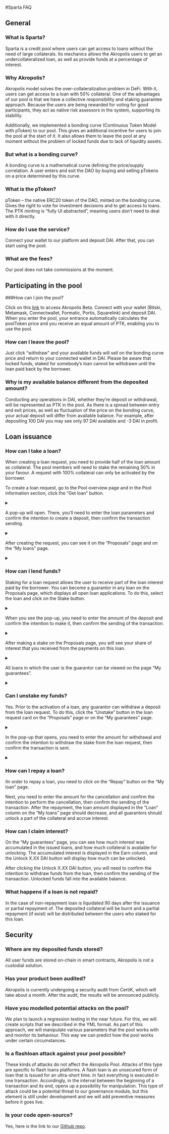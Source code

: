﻿#Sparta FAQ

## General

### What is Sparta?

Sparta is a credit pool where users can get access to loans without the need of large collaterals. Its mechanics allows the Akropolis users to get an undercollateralized loan, as well as provide funds at a percentage of interest.

### Why Akropolis?

Akropolis model solves the over-collateralization problem in DeFi. With it, users can get access to a loan with 50% collateral. One of the advantages of our pool is that we have a collective responsibility and staking guarantee approach. Because the users are being rewarded for voting for good participants, they act as native risk assessors in the system, supporting its stability.

Additionally, we implemented a bonding curve (Continuous Token Model with pToken) to our pool. This gives an additional incentive for users to join the pool at the start of it. It also  allows them to leave the pool at any moment without the problem of locked funds due to lack of liquidity assets.

### But what is a bonding curve?
A bonding curve is a mathematical curve defining the price/supply correlation. A user enters and exit the DAO by buying and selling pTokens on a price determined by this curve.

### What is the pToken?
pToken – the native ERC20 token of the DAO, minted on the bonding curve. Gives the right to vote for investment decisions and to get access to loans. The PTK minting is “fully UI abstracted”, meaning users don’t need to deal with it directly.

### How do I use the service?
Connect your wallet to our platform and deposit DAI. After that, you can start using the pool.

### What are the fees?
Our pool does not take commissions at the moment.

## Participating in the pool

###How can I join the pool?

Click on this [link](http://pool.akropolis.io) to access Akropolis Beta. Connect with your wallet (Bitski, Metamask, Connectwallet, Formatic, Portis, Squarelink) and deposit DAI. When you enter the pool, your entrance automatically calculates the poolToken price and you receive an equal amount of PTK, enabling you to use the pool.

### How can I leave the pool? 

Just click “withdraw” and your available funds will sell on the bonding curve price and return to your connected wallet in DAI. Please be aware that locked funds, staked for somebody’s loan cannot be withdrawn until the loan paid back by the borrower. 

### Why is my available balance different from the deposited amount?

Conducting any operations in DAI, whether they’re deposit or withdrawal, will be represented as PTK in the pool. As there is a spread between entry and exit prices, as well as fluctuation of the price on the bonding curve, your actual deposit will differ from available balance. For example, after depositing 100 DAI you may see only 97 DAI available and -3 DAI in profit.

## Loan issuance

### How can I take a loan?

When creating a loan request, you need to provide half of the loan amount as collateral. The pool members will need to stake the remaining 50% in your favour. A request with 100% collateral can only be activated by the borrower.

To create a loan request, go to the Pool overview page and in the Pool information section, click the “Get loan” button.

<details>
<summary></br></summary> 
<img src="/images/poolfaq/getcredit1.png" alt="drawing"/>
</details>

A pop-up will open. There, you’ll need to enter the loan parameters and confirm the intention to create a deposit, then confirm the transaction sending.

<details>
<summary></br></summary> 
<img src="/images/poolfaq/getcredit2.png" alt="drawing" />
</details>

After creating the request, you can see it on the “Proposals” page and on the “My loans” page.

<details>
<summary></br></summary> 
<img src="/images/poolfaq/getcredit3.png" alt="drawing" />

</details>

### How can I lend funds?

Staking for a loan request allows the user to receive part of the loan interest paid by the borrower. You can become a guarantor in any loan on the Proposals page, which displays all open loan applications. To do this, select the loan and click on the Stake button.

<details>
<summary></br></summary> 
<img src="/images/poolfaq/stake0.png" alt="drawing" />
</details>

When you see the pop-up, you need to enter the amount of the deposit and confirm the intention to make it, then confirm the sending of the transaction.

<details>
<summary></br></summary> 
<img src="/images/poolfaq/stake1.png" alt="drawing" />
</details>

After making a stake on the Proposals page, you will see your share of interest that you received from the payments on this loan.

<details>
<summary></br></summary> 
<img src="/images/poolfaq/stake2.png" alt="drawing" />
</details>

All loans in which the user is the guarantor can be viewed on the page “My guarantees”.

<details>
<summary></br></summary> 
<img src="/images/poolfaq/stake3.png" alt="drawing" />
</details>

### Can I unstake my funds?

Yes. Prior to the activation of a loan, any guarantor can withdraw a deposit from the loan request. To do this, click the “Unstake” button in the loan request card on the “Proposals” page or on the “My guarantees” page.

<details>
<summary></br></summary> 
<img src="/images/poolfaq/stake4.png" alt="drawing" />
<img src="/images/poolfaq/stake3.png" alt="drawing" />
</details>

In the pop-up that opens, you need to enter the amount for withdrawal and confirm the intention to withdraw the stake from the loan request, then confirm the transaction is sent.

<details>
<summary></br></summary> 
<img src="/images/poolfaq/stake5.png" alt="drawing" />
</details>

### How can I repay a loan?

IIn order to repay a loan, you need to click on the “Repay” button on the “My loan” page.

Next, you need to enter the amount for the cancellation and confirm the intention to perform the cancellation, then confirm the sending of the transaction.
After the repayment, the loan amount displayed in the “Loan” column on the “My loans” page should decrease, and all guarantors should unlock a part of the collateral and accrue interest.

### How can I claim interest?

On the “My guarantees” page, you can see how much interest was accumulated in the issued loans, and how much collateral is available for unlocking. The accumulated interest is displayed in the Earn column, and the Unlock X.XX DAI button will display how much can be unlocked.

After clicking the Unlock X.XX DAI button, you will need to confirm the intention to withdraw funds from the loan, then confirm the sending of the transaction. Unlocked funds fall into the available balance.

### What happens if a loan is not repaid?

In the case of non-repayment loan is liquidated 90 days after the issuance or partial repayment of. The deposited collateral will be burnt and a partial repayment (if exist) will be distributed between the users who staked for this loan.

## Security

### Where are my deposited funds stored?

All user funds are stored on-chain in smart contracts, Akropolis is not a custodial solution.

### Has your product been audited?

Akropolis is currently undergoing a security audit from CertiK, which will take about a month. After the audit, the results will be announced publicly.

### Have you modelled potential attacks on the pool?

We plan to launch a regression testing in the near future. 
For this, we will create scripts that we described in the YML format. As part of this approach, we will manipulate various parameters that the pool works with and monitor its behaviour. This way we can predict how the pool works under certain circumstances.

### Is a flashloan attack against your pool possible?

These kinds of attacks do not affect the Akropolis Pool. Attacks of this type are specific to flash loans platforms. A flash loan is an unsecured form of loan that is issued for an ultra-short time. In fact everything is executed in one transaction. Accordingly, in the interval between the beginning of a transaction and its end, opens up a possibility for manipulation. This type of attack could be a potential threat to our governance module, but this element is still under development and we will add preventive measures before it goes live.

### Is your code open-source?

Yes, here is the link to our [Github repo](https://github.com/akropolisio/akropolisOS).
